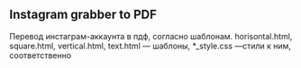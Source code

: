 ## Instagram grabber to PDF
Перевод инстаграм-аккаунта в пдф, согласно шаблонам. horisontal.html, square.html, vertical.html, text.html — шаблоны, *_style.css —стили к ним, соответственно
